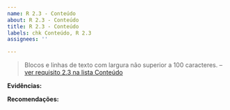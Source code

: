```yaml
---
name: R 2.3 - Conteúdo
about: R 2.3 - Conteúdo
title: R 2.3 - Conteúdo
labels: chk Conteúdo, R 2.3
assignees: ''

---
```


> Blocos e linhas de texto com largura não superior a 100 caracteres.
> – [ver requisito 2.3 na lista Conteúdo](https://amagovpt.github.io/kit-selo/checklists/checklist-conteudo#n23)

**Evidências:**

 **Recomendações:**
